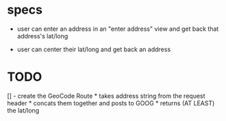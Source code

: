 # specs
*   user can enter an address in an "enter address" view and get back that
    address's lat/long

*   user can center their lat/long and get back an address

# TODO
[] - create the GeoCode Route
    *   takes address string from the request header
    *   concats them together and posts to GOOG
    *   returns (AT LEAST) the lat/long
    
